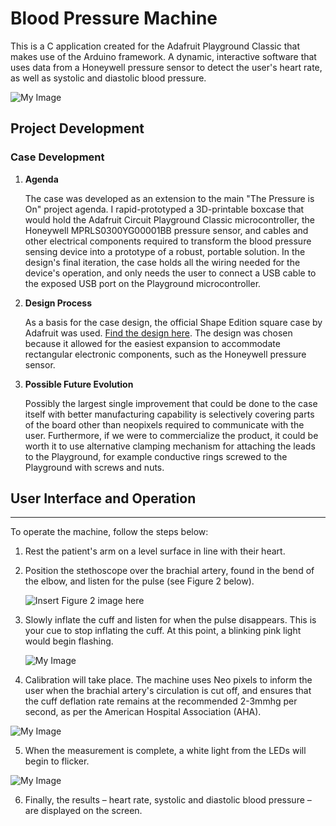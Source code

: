 # **Blood Pressure Machine**

This is a C application created for the Adafruit Playground Classic that makes use of the Arduino framework. A dynamic, 
interactive software that uses data from a Honeywell pressure sensor to detect the user's heart rate, as well as systolic 
and diastolic blood pressure.

![My Image](https://raw.githubusercontent.com/JackShkifati28/BloodPressure_machine/main/images/FullSet3.jpg)

## **Project Development**

### **Case Development**
1. **Agenda**

   The case was developed as an extension to the main "The Pressure is On" project agenda. I rapid-prototyped a 3D-printable boxcase that would hold the Adafruit Circuit Playground Classic microcontroller, the Honeywell MPRLS0300YG00001BB  pressure sensor, and cables and other electrical components required to transform the blood pressure sensing device into a prototype of a robust, portable solution. In the design's final iteration, the case holds all the wiring needed for the device's operation, and only needs the user to connect a USB cable to the exposed USB port on the Playground microcontroller.

2. **Design Process**

   As a basis for the case design, the official Shape Edition square case by Adafruit was used. [Find the design here](https://www.thingiverse.com/thing:2585702). The design was chosen because it allowed for the easiest expansion to accommodate rectangular electronic components, such as the Honeywell pressure sensor.

3. **Possible Future Evolution**

   Possibly the largest single improvement that could be done to the case itself with better manufacturing capability is selectively covering parts of the board other than neopixels required to communicate with the user. Furthermore, if we were to commercialize the product, it could be worth it to use alternative clamping mechanism for attaching the leads to the Playground, for example conductive rings screwed to the Playground with screws and nuts.

## **User Interface and Operation**
___

To operate the machine, follow the steps below:

1. Rest the patient's arm on a level surface in line with their heart.
2. Position the stethoscope over the brachial artery, found in the bend of the elbow, and listen for the pulse (see Figure ​2 below).

   ![Insert Figure 2 image here](url-to-image)

3. Slowly inflate the cuff and listen for when the pulse disappears. This is your cue to stop inflating the cuff. At this point, a blinking pink light would begin flashing.

   ![My Image](https://raw.githubusercontent.com/JackShkifati28/BloodPressure_machine/main/images/HighDeflationRate.jpg)


4. Calibration will take place. The machine uses Neo pixels to inform the user when the brachial artery's circulation is cut off, and ensures that the cuff deflation rate remains at the recommended 2-3mmhg per second, as per the American Hospital Association (AHA).
  
  ![My Image](https://raw.githubusercontent.com/JackShkifati28/BloodPressure_machine/main/images/4mmHg_DeflationRate.jpg)

5. When the measurement is complete, a white light from the LEDs will begin to flicker.
  
  ![My Image](https://raw.githubusercontent.com/JackShkifati28/BloodPressure_machine/main/images/CutOffPoint.jpg)

6. Finally, the results – heart rate, systolic and diastolic blood pressure – are displayed on the screen.



